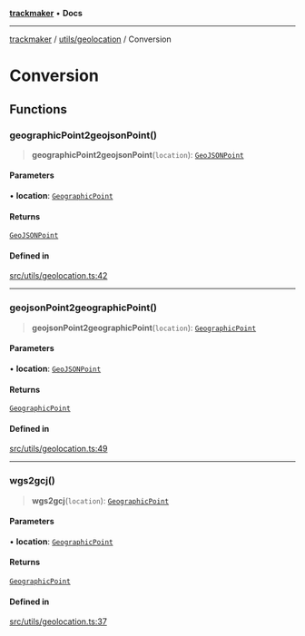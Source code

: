 [**trackmaker**](../../../README.md) • **Docs**

***

[trackmaker](../../../modules.md) / [utils/geolocation](../README.md) / Conversion

# Conversion

## Functions

### geographicPoint2geojsonPoint()

> **geographicPoint2geojsonPoint**(`location`): [`GeoJSONPoint`](../README.md#geojsonpoint)

#### Parameters

• **location**: [`GeographicPoint`](../README.md#geographicpoint)

#### Returns

[`GeoJSONPoint`](../README.md#geojsonpoint)

#### Defined in

[src/utils/geolocation.ts:42](https://github.com/Anson2251/trackmaker/blob/852db12d0b72b755ac57c96b03b560323c9f2041/src/utils/geolocation.ts#L42)

***

### geojsonPoint2geographicPoint()

> **geojsonPoint2geographicPoint**(`location`): [`GeographicPoint`](../README.md#geographicpoint)

#### Parameters

• **location**: [`GeoJSONPoint`](../README.md#geojsonpoint)

#### Returns

[`GeographicPoint`](../README.md#geographicpoint)

#### Defined in

[src/utils/geolocation.ts:49](https://github.com/Anson2251/trackmaker/blob/852db12d0b72b755ac57c96b03b560323c9f2041/src/utils/geolocation.ts#L49)

***

### wgs2gcj()

> **wgs2gcj**(`location`): [`GeographicPoint`](../README.md#geographicpoint)

#### Parameters

• **location**: [`GeographicPoint`](../README.md#geographicpoint)

#### Returns

[`GeographicPoint`](../README.md#geographicpoint)

#### Defined in

[src/utils/geolocation.ts:37](https://github.com/Anson2251/trackmaker/blob/852db12d0b72b755ac57c96b03b560323c9f2041/src/utils/geolocation.ts#L37)
